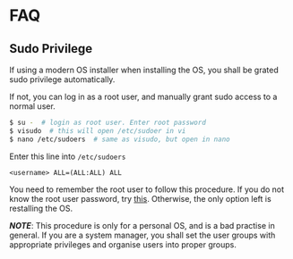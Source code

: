 # FAQ

## Sudo Privilege 

If using a modern OS installer when installing the OS, you shall be grated sudo privilege automatically. 

If not, you can log in as a root user, and manually grant sudo access to a normal user.

```sh
$ su -  # login as root user. Enter root password
$ visudo  # this will open /etc/sudoer in vi
$ nano /etc/sudoers  # same as visudo, but open in nano
```

Enter this line into `/etc/sudoers`

```
<username> ALL=(ALL:ALL) ALL
```

You need to remember the root user to follow this procedure.
If you do not know the root user password, try [this](https://en.wikibooks.org/wiki/Linux_Guide/Reset_a_forgotten_root_password).
Otherwise, the only option left is restalling the OS.

*__NOTE__*: This procedure is only for a personal OS, and is a bad practise in general.
If you are a system manager, you shall set the user groups with appropriate privileges and organise users into proper groups.
